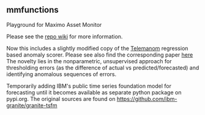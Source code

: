 ## mmfunctions

Playground for Maximo Asset Monitor

Please see the [repo wiki](https://github.com/sedgewickmm18/mmfunctions/wiki) for more information.


Now this includes a slightly modified copy of the [Telemanom](https://github.com/khundman/telemanom) regression based anomaly scorer. Please see also find the corresponding paper [here](https://arxiv.org/abs/1802.04431)
The novelty lies in the nonparametric, unsupervised approach for thresholding errors (as the difference of actual vs predicted/forecasted) and identifying anomalous sequences of errors.


Temporarily adding IBM's public time series foundation model for forecasting until it becomes available as separate python package on pypi.org.
The original sources are found on https://github.com/ibm-granite/granite-tsfm
